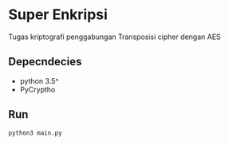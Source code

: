 # Super Enkripsi
Tugas kriptografi penggabungan Transposisi cipher dengan AES

## Depecndecies
- python 3.5^
- PyCryptho

## Run
```
python3 main.py
```

